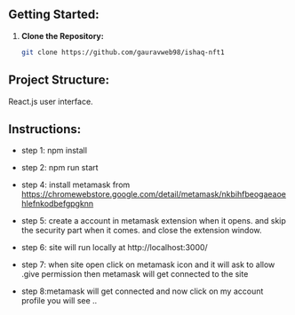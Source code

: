 ## Getting Started:

1.  **Clone the Repository:**

    ```bash
    git clone https://github.com/gauravweb98/ishaq-nft1
    ```

## Project Structure:

React.js user interface.

## Instructions:

- step 1: npm install

- step 2: npm run start

- step 4: install metamask from https://chromewebstore.google.com/detail/metamask/nkbihfbeogaeaoehlefnkodbefgpgknn

- step 5: create a account in metamask extension when it opens. and skip the security part when it comes. and close the extension window.

- step 6: site will run locally at http://localhost:3000/

- step 7: when site open click on metamask icon and it will ask to allow .give permission then metamask will get connected to the site

- step 8:metamask will get connected and now click on my account profile you will see ..
